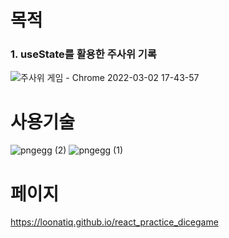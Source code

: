 # 목적
### 1. useState를 활용한 주사위 기록
![주사위 게임 - Chrome 2022-03-02 17-43-57](https://user-images.githubusercontent.com/86408147/156326959-c61a8128-6e62-4617-a230-f172cdb4130b.gif)
# 사용기술
![pngegg (2)](https://user-images.githubusercontent.com/86408147/156324702-97f73274-0a8e-43da-80d1-54d825cc1d50.png)
![pngegg (1)](https://user-images.githubusercontent.com/86408147/156324625-7bb8ca6d-ab88-4873-9471-81105eb88ef4.png)
# 페이지
https://loonatiq.github.io/react_practice_dicegame

